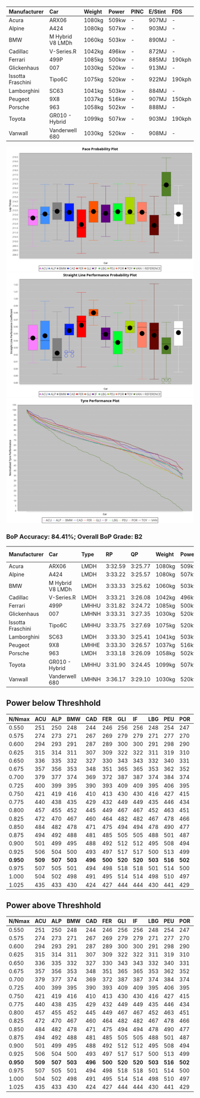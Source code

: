 |Manufacturer|Car|Weight|Power|PINC|E/Stint|FDS|
|:-|:-|:-|:-|:-|:-|:-|
|Acura|ARX06|1080kg|509kw|-|907MJ|-|
|Alpine|A424|1080kg|507kw|-|903MJ|-|
|BMW|M Hybrid V8 LMDh|1060kg|503kw|-|890MJ|-|
|Cadillac|V-Series.R|1042kg|496kw|-|872MJ|-|
|Ferrari|499P|1085kg|500kw|-|885MJ|190kph|
|Glickenhaus|007|1030kg|520kw|-|913MJ|-|
|Issotta Fraschini|Tipo6C|1075kg|520kw|-|922MJ|190kph|
|Lamborghini|SC63|1041kg|503kw|-|884MJ|-|
|Peugeot|9X8|1037kg|516kw|-|907MJ|150kph|
|Porsche|963|1058kg|502kw|-|888MJ|-|
|Toyota|GR010 - Hybrid|1099kg|507kw|-|903MJ|190kph|
|Vanwall|Vanderwell 680|1030kg|520kw|-|908MJ|-|

![PACECHART](./IMG/ACOMETHOD.png)
![STRAIGHTLINEPERFORMANCECHART](./IMG/ACOMETHOD_sp.png)
![TYREPERFORMANCECHART](./IMG/ACOMETHOD_tw.png)

### BoP Accuracy: 84.41%; Overall BoP Grade: B2
|Manufacturer|Car|Type|RP|QP|Weight|Power¹|Threshhold|PINC|Power²|E/Stint|AVG Vmax|FDS|RDLC|L/Stint|BOP-Grade|ModelAccuracy|ModelPoints|Match%|
|:-|:-|:-|:-|:-|:-|:-|:-|:-|:-|:-|:-|:-|:-|:-|:-|:-|:-|:-|
|Acura|ARX06|LMDH|3:32.59|3:25.77|1080kg|509kw|210.0kph|-|509kw|907MJ|326.36kph|-|0.98|12|-C2|100.00%|995|70.29%|
|Alpine|A424|LMDH|3:33.22|3:25.57|1080kg|507kw|210.0kph|-|507kw|903MJ|326.76kph|-|0.98|12|~A1|81.46%|523|100.00%|
|BMW|M Hybrid V8 LMDh|LMDH|3:33.33|3:25.62|1060kg|503kw|210.0kph|-|503kw|890MJ|322.89kph|-|1.01|12|~A1|98.60%|1690|100.00%|
|Cadillac|V-Series.R|LMDH|3:33.21|3:26.08|1042kg|496kw|210.0kph|-|496kw|872MJ|327.73kph|-|1.02|12|~A1|98.38%|1765|97.97%|
|Ferrari|499P|LMHHU|3:31.82|3:24.72|1085kg|500kw|210.0kph|-|500kw|885MJ|328.58kph|190kph|1.01|12|-D1|92.24%|2247|67.10%|
|Glickenhaus|007|LMHNH|3:33.31|3:27.35|1030kg|520kw|210.0kph|-|520kw|913MJ|335.37kph|-|0.96|12|+B1|96.18%|554|88.18%|
|Issotta Fraschini|Tipo6C|LMHHU|3:33.75|3:27.69|1075kg|520kw|210.0kph|-|520kw|922MJ|328.35kph|190kph|1.03|12|+B1|66.67%|96|86.34%|
|Lamborghini|SC63|LMDH|3:33.30|3:25.41|1041kg|503kw|210.0kph|-|503kw|884MJ|326.28kph|-|1.05|12|+A2|96.77%|419|94.20%|
|Peugeot|9X8|LMHHE|3:33.30|3:26.57|1037kg|516kw|210.0kph|-|516kw|907MJ|330.50kph|150kph|1.03|12|~A1|87.65%|1795|100.00%|
|Porsche|963|LMDH|3:33.18|3:26.09|1058kg|502kw|210.0kph|-|502kw|888MJ|327.76kph|-|1.00|12|~A1|96.81%|5438|100.00%|
|Toyota|GR010 - Hybrid|LMHHU|3:31.90|3:24.45|1099kg|507kw|210.0kph|-|507kw|903MJ|326.15kph|190kph|1.00|12|-C2|86.04%|1751|71.79%|
|Vanwall|Vanderwell 680|LMHNH|3:36.17|3:29.10|1030kg|520kw|210.0kph|-|520kw|908MJ|325.85kph|-|1.01|12|+Ω1|91.42%|501|37.04%|

## Power below Threshhold
|N/Nmax|ACU|ALP|BMW|CAD|FER|GLI|IF|LBG|PEU|POR|TOY|VAN|
|:-|:-|:-|:-|:-|:-|:-|:-|:-|:-|:-|:-|:-|
|0.550|251|250|248|244|246|256|256|248|254|247|250|256|
|0.575|274|273|271|267|269|279|279|271|277|270|273|279|
|0.600|294|293|291|287|289|300|300|291|298|290|293|300|
|0.625|315|314|311|307|309|322|322|311|319|310|314|322|
|0.650|336|335|332|327|330|343|343|332|340|331|335|343|
|0.675|357|356|353|348|351|365|365|353|362|352|356|365|
|0.700|379|377|374|369|372|387|387|374|384|374|377|387|
|0.725|400|399|395|390|393|409|409|395|406|395|399|409|
|0.750|421|419|416|410|413|430|430|416|427|415|419|430|
|0.775|440|438|435|429|432|449|449|435|446|434|438|449|
|0.800|457|455|452|445|449|467|467|452|463|451|455|467|
|0.825|472|470|467|460|464|482|482|467|478|466|470|482|
|0.850|484|482|478|471|475|494|494|478|490|477|482|494|
|0.875|494|492|488|481|485|505|505|488|501|487|492|505|
|0.900|501|499|495|488|492|512|512|495|508|494|499|512|
|0.925|506|504|500|493|497|517|517|500|513|499|504|517|
|**0.950**|**509**|**507**|**503**|**496**|**500**|**520**|**520**|**503**|**516**|**502**|**507**|**520**|
|0.975|507|505|501|494|498|518|518|501|514|500|505|518|
|1.000|504|502|498|491|495|514|514|498|510|497|502|514|
|1.025|435|433|430|424|427|444|444|430|441|429|433|444|

## Power above Threshhold
|N/Nmax|ACU|ALP|BMW|CAD|FER|GLI|IF|LBG|PEU|POR|TOY|VAN|
|:-|:-|:-|:-|:-|:-|:-|:-|:-|:-|:-|:-|:-|
|0.550|251|250|248|244|246|256|256|248|254|247|250|256|
|0.575|274|273|271|267|269|279|279|271|277|270|273|279|
|0.600|294|293|291|287|289|300|300|291|298|290|293|300|
|0.625|315|314|311|307|309|322|322|311|319|310|314|322|
|0.650|336|335|332|327|330|343|343|332|340|331|335|343|
|0.675|357|356|353|348|351|365|365|353|362|352|356|365|
|0.700|379|377|374|369|372|387|387|374|384|374|377|387|
|0.725|400|399|395|390|393|409|409|395|406|395|399|409|
|0.750|421|419|416|410|413|430|430|416|427|415|419|430|
|0.775|440|438|435|429|432|449|449|435|446|434|438|449|
|0.800|457|455|452|445|449|467|467|452|463|451|455|467|
|0.825|472|470|467|460|464|482|482|467|478|466|470|482|
|0.850|484|482|478|471|475|494|494|478|490|477|482|494|
|0.875|494|492|488|481|485|505|505|488|501|487|492|505|
|0.900|501|499|495|488|492|512|512|495|508|494|499|512|
|0.925|506|504|500|493|497|517|517|500|513|499|504|517|
|**0.950**|**509**|**507**|**503**|**496**|**500**|**520**|**520**|**503**|**516**|**502**|**507**|**520**|
|0.975|507|505|501|494|498|518|518|501|514|500|505|518|
|1.000|504|502|498|491|495|514|514|498|510|497|502|514|
|1.025|435|433|430|424|427|444|444|430|441|429|433|444|
